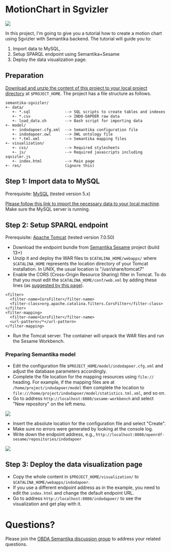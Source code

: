MotionChart in Sgvizler
=======================

![](https://raw.github.com/obidea/semantika-sgvizler/master/res/motion-chart.png)

In this project, I'm going to give you a tutorial how to create a motion chart using Sgvizler with Semantika backend.
The tutorial will guide you to:

1. Import data to MySQL,
2. Setup SPARQL endpoint using Semantika+Sesame
3. Deploy the data visualization page.


## Preparation

[Download and unzip the content of this project to your local project directory](https://github.com/obidea/semantika-sgvizler/archive/master.zip) at `$PROJECT_HOME`.
The project has a file structure as follows.
```
semantika-sgvizler/
+- data/
   +- *.sql               --> SQL scripts to create tables and indexes
   +- *.csv               --> INDO-DAPOER raw data
   +- load_data.sh        --> Bash script for importing data
+- model/
   +- indodapoer.cfg.xml  --> Semantika configuration file
   +- indodapoer.owl      --> OWL ontology file
   +- *.tml.xml           --> Semantika mapping files
+- visualization/
   +- css/                --> Required stylesheets
   +- js/                 --> Required javascripts including sqvizler.js
   +- index.html          --> Main page
+- res/                   (ignore this)
```

## Step 1: Import data to MySQL

Prerequisite: [MySQL](http://www.mysql.com/) (tested version 5.x)

[Please follow this link to import the necessary data to your local machine](https://github.com/obidea/semantika-sgvizler/tree/master/data). Make sure the MySQL server is running.

## Step 2: Setup SPARQL endpoint

Prerequisite: [Apache Tomcat](http://tomcat.apache.org/) (tested version 7.0.50)

* Download the endpoint bundle from [Semantika Sesame](https://github.com/obidea/semantika-sesame/releases) project (build 13+)
* Unzip it and deploy the WAR files to `$CATALINA_HOME/webapps/` where `$CATALINA_HOME` represents the location
directory of your Tomcat installation. In UNIX, the usual location is "/usr/share/tomcat7"
* Enable the CORS (Cross-Origin Resource Sharing) filter in Tomcat. To do that you must edit the
`$CATALINA_HOME/conf/web.xml` by adding these lines (as [suggested by this page](http://enable-cors.org/server_tomcat.html)).
```
<filter>
  <filter-name>CorsFilter</filter-name>
  <filter-class>org.apache.catalina.filters.CorsFilter</filter-class>
</filter>
<filter-mapping>
  <filter-name>CorsFilter</filter-name>
  <url-pattern>/*</url-pattern>
</filter-mapping>
```
* Run the Tomcat server. The container will unpack the WAR files and run the Sesame Workbench.

### Preparing Semantika model
* Edit the configuration file `$PROJECT_HOME/model/indodapoer.cfg.xml` and adjust the database parameters accordingly.
* Complete the file location for the mapping resources using `file://` heading. For example, if the mapping files
are at `/home/project/indodapoer/model` then complete the location to `file:///home/project/indodapoer/model/statistics.tml.xml`, and so on.
* Go to address `http://localhost:8080/sesame-workbench` and select "New repository" on the left menu.

![](https://raw.github.com/obidea/semantika-sgvizler/master/res/new-repository.png)

* Insert the absolute location for the configuration file and select "Create".
* Make sure no errors were generated by looking at the console log.
* Write down the endpoint address, e.g., `http://localhost:8080/openrdf-sesame/repositories/indodapoer`

![](https://raw.github.com/obidea/semantika-sgvizler/master/res/endpoint.png)


## Step 3: Deploy the data visualization page

* Copy the whole content in `$PROJECT_HOME/visualization/` to `$CATALINA_HOME/webapps/indodapoer`.
* If you use a different endpoint address as in the example, you need to edit the `index.html` and change the
default endpoint URL.
* Go to address `http://localhost:8080/indodapoer/` to see the visualization and get play with it.


Questions?
=========

Please join the [OBDA Semantika discussion group](https://groups.google.com/forum/#!forum/obda-semantika) to address your related questions.
